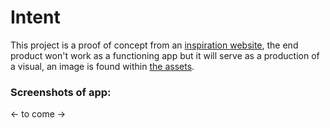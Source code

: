 # Intent

This project is a proof of concept from an [inspiration website](https://dribbble.com/shots/19398391-Ecommerce-Mobile-App-Concept), the end product won't work as a functioning app but it will serve as a production of a visual, an image is found within [the assets](/assets/insp.png).

### Screenshots of app:

<- to come ->
